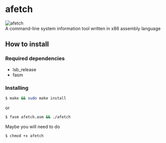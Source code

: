 # afetch
![afetch](https://i.imgur.com/9bHOhsM.png)  
A command-line system information tool written in x86 assembly language
## How to install
### Required dependencies
* lsb_release
* fasm
### Installing
```bash
$ make && sudo make install
```
or
```bash
$ fasm afetch.asm && ./afetch
```
Maybe you will need to do
```bash
$ chmod +x afetch
```
